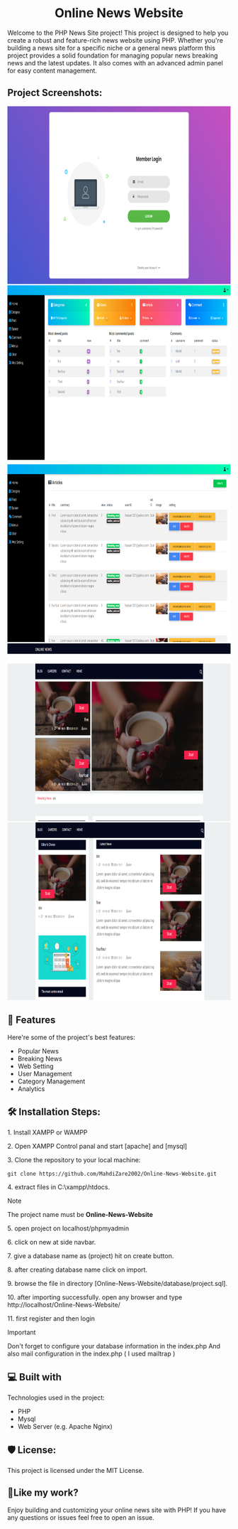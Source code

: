 <h1 align="center" id="title">Online News Website</h1>


<p id="description">Welcome to the PHP News Site project! This project is designed to help you create a robust and feature-rich news website using PHP. Whether you're building a news site for a specific niche or a general news platform this project provides a solid foundation for managing popular news breaking news and the latest updates. It also comes with an advanced admin panel for easy content management.</p>

<h2>Project Screenshots:</h2>

<img src=".\public\screenshots\login.png" alt="project-screenshot" width="800" height="400/">
<img src=".\public\screenshots\home.png" alt="project-screenshot" width="800" height="400/">
<img src=".\public\screenshots\posts.png" alt="project-screenshot" width="800" height="400/">
<img src=".\public\screenshots\blog-1.png" alt="project-screenshot" width="800" height="400/">
<img src=".\public\screenshots\blog-2.png" alt="project-screenshot" width="800" height="400/">

  
  
<h2>🧐 Features</h2>

Here're some of the project's best features:

*   Popular News
*   Breaking News
*   Web Setting
*   User Management
*   Category Management
*   Analytics

<h2>🛠️ Installation Steps:</h2>

<p>1. Install XAMPP or WAMPP</p>

<p>2. Open XAMPP Control panal and start [apache] and [mysql]</p>

<p>3. Clone the repository to your local machine:</p>

```console
git clone https://github.com/MahdiZare2002/Online-News-Website.git
```

<p>4. extract files in C:\xampp\htdocs.</p>

> [!NOTE]
> The project name must be **Online-News-Website**

<p>5. open project on localhost/phpmyadmin</p>

<p>6. click on new at side navbar.</p>

<p>7. give a database name as (project) hit on create button.</p>

<p>8. after creating database name click on import.</p>

<p>9. browse the file in directory [Online-News-Website/database/project.sql].</p>

<p>10. after importing successfully. open any browser and type http://localhost/Online-News-Website/</p>

<p>11. first register and then login</p>

> [!IMPORTANT]
> Don't forget to configure your database information in the index.php  And also mail configuration in the index.php ( I used mailtrap )

 
  
<h2>💻 Built with</h2>

Technologies used in the project:

*   PHP
*   Mysql
*   Web Server (e.g. Apache Nginx)

<h2>🛡️ License:</h2>

This project is licensed under the MIT License.

<h2>💖Like my work?</h2>

Enjoy building and customizing your online news site with PHP! If you have any questions or issues feel free to open an issue.
